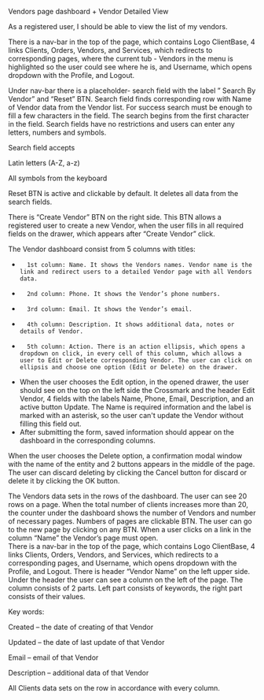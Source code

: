 Vendors page dashboard + Vendor Detailed View

As a registered user, I should be able to view the list of my vendors.

There is a nav-bar in the top of the page, which contains Logo ClientBase,
4 links Clients, Orders, Vendors, and Services, which redirects to corresponding pages, where the current tub - Vendors in the menu is highlighted so the user could see where he is,
and Username, which opens dropdown with the Profile, and Logout.

Under nav-bar there is a placeholder- search field with  the label ” Search By Vendor” and  “Reset” BTN. Search field finds corresponding row with Name of Vendor data from the Vendor list. For success search must be enough to fill a few characters in the field. The search begins from the first character in the field.
Search fields have no restrictions and users can enter any letters, numbers and symbols.

Search field accepts

Latin letters (A-Z, a-z)

All symbols from the keyboard


Reset BTN is active and clickable by default. It deletes all data from the search fields.


There is “Create Vendor” BTN on the right side. This BTN allows a registered user to create a new Vendor, when the user fills in all required fields on the drawer, which appears after “Create Vendor” click.

The Vendor dashboard consist from 5 columns with titles:
-   	1st column: Name. It shows the Vendors names. Vendor name is the link and redirect users to a detailed Vendor page with all Vendors data.
-   	2nd column: Phone. It shows the Vendor’s phone numbers.
-   	3rd column: Email. It shows the Vendor’s email.
-   	4th column: Description. It shows additional data, notes or details of Vendor.
-   	5th column: Action. There is an action ellipsis, which opens a dropdown on click, in every cell of this column, which allows a user to Edit or Delete corresponding Vendor. The user can click on ellipsis and choose one option (Edit or Delete) on the drawer.
- 
     When the user  chooses the Edit option, in the opened drawer, the user should see on the top on the left side the Crossmark and  the header Edit Vendor, 4 fields with the labels  Name, Phone, Email, Description, and an active button Update. The Name is required information and the label is marked with an asterisk, so the user can't update the Vendor without filling this field out.
- 
     After submitting the form, saved information should appear on the dashboard in the corresponding columns.


When the user chooses the Delete option, a confirmation modal window with the name of the entity and 2 buttons appears in the middle of the page. The user can discard deleting by clicking the Cancel button for discard or delete it by clicking the OK button.


The Vendors data sets in the rows of the dashboard. The user can see 20 rows on a page. When the total number of clients increases more than 20, the counter under the dashboard shows the number of Vendors and number of necessary pages. Numbers of pages are clickable BTN. The user can go to the new page by clicking on any BTN.
When a user clicks on a link in the column “Name” the Vendor’s page must open.    
There is a nav-bar in the top of the page, which contains Logo ClientBase, 4 links Clients, Orders, Vendors, and Services, which redirects to a corresponding pages, and Username, which opens dropdown with the Profile, and Logout.
There is header “Vendor Name” on the left upper side.
Under the header the user can see a column  on the left of the page.
The column consists of 2 parts. Left part consists of keywords, the right part consists of their values.


Key words:

Created – the date of creating of that Vendor

Updated – the date of last update of that Vendor

Email – email of that Vendor

Description – additional data of that Vendor


All Clients data sets on the row in accordance with every column.
